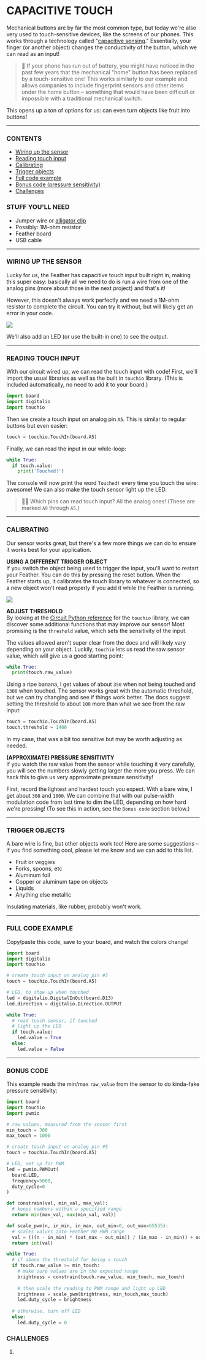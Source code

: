 # CAPACITIVE TOUCH  

Mechanical buttons are by far the most common type, but today we're also very used to touch-sensitive devices, like the screens of our phones. This works through a technology called "[capacitive sensing](https://en.wikipedia.org/wiki/Capacitive_sensing)." Essentially, your finger (or another object) changes the conductivity of the button, which we can read as an input!

> 🧐 If your phone has run out of battery, you might have noticed in the past few years that the mechanical "home" button has been replaced by a touch-sensitive one! This works similarly to our example and allows companies to include fingerprint sensors and other items under the home button – something that would have been difficult or impossible with a traditional mechanical switch.

This opens up a ton of options for us: can even turn objects like fruit into buttons!

***

### CONTENTS  

* [Wiring up the sensor](#wiring-up-the-sensor)  
* [Reading touch input](#reading-touch-input)  
* [Calibrating](#calibrating)  
* [Trigger objects](#trigger-objects)  
* [Full code example](#full-code-example)  
* [Bonus code (pressure sensitivity)](#bonus-code)  
* [Challenges](#challenges)  

### STUFF YOU'LL NEED  

* Jumper wire or [alligator clip](https://www.adafruit.com/product/321)  
* Possibly: 1M-ohm resistor  
* Feather board  
* USB cable  

***

### WIRING UP THE SENSOR  
Lucky for us, the Feather has capacitive touch input built right in, making this super easy: basically all we need to do is run a wire from one of the analog pins (more about those in the next project) and that's it!

However, this doesn't always work perfectly and we need a 1M-ohm resistor to complete the circuit. You can try it without, but will likely get an error in your code.

![](Images/CapacitiveTouch.png)

We'll also add an LED (or use the built-in one) to see the output.

***

### READING TOUCH INPUT  
With our circuit wired up, we can read the touch input with code! First, we'll import the usual libraries as well as the built in `touchio` library. (This is included automatically, no need to add it to your board.)

```python
import board
import digitalio
import touchio
```

Then we create a touch input on analog pin `A5`. This is similar to regular buttons but even easier:

```python
touch = touchio.TouchIn(board.A5)
```

Finally, we can read the input in our while-loop:

```python
while True:
  if touch.value:
    print('Touched!')
```

The console will now print the word `Touched!` every time you touch the wire: awesome! We can also make the touch sensor light up the LED.

> 🙋‍♀️ Which pins can read touch input? All the analog ones! (These are marked `A0` through `A5`.)

***

### CALIBRATING  
Our sensor works great, but there's a few more things we can do to ensure it works best for your application.

**USING A DIFFERENT TRIGGER OBJECT**  
If you switch the object being used to trigger the input, you'll want to restart your Feather. You can do this by pressing the reset button. When the Feather starts up, it calibrates the touch library to whatever is connected, so a new object won't read properly if you add it while the Feather is running.

![](Images/ResetButton-Location.png)

**ADJUST THRESHOLD**  
By looking at the [Circuit Python reference](https://circuitpython.readthedocs.io/en/latest/shared-bindings/touchio/index.html) for the `touchio` library, we can discover some additional functions that may improve our sensor! Most promising is the `threshold` value, which sets the sensitivity of the input. 

The values allowed aren't super clear from the docs and will likely vary depending on your object. Luckily, `touchio` lets us read the raw sensor value, which will give us a good starting point:

```python
while True:
  print(touch.raw_value)
```

Using a ripe banana, I get values of about `350` when not being touched and `1300` when touched. The sensor works great with the automatic threshold, but we can try changing and see if things work better. The docs suggest setting the threshold to about `100` more than what we see from the raw input:

```python
touch = touchio.TouchIn(board.A5)
touch.threshold = 1400
```

In my case, that was a bit too sensitive but may be worth adjusting as needed.

**(APPROXIMATE) PRESSURE SENSITIVITY**  
If you watch the raw value from the sensor while touching it very carefully, you will see the numbers slowly getting larger the more you press. We can hack this to give us very approximate pressure sensitivity!

First, record the lightest and hardest touch you expect. With a bare wire, I get about `300` and `1000`. We can combine that with our pulse-width modulation code from last time to dim the LED, depending on how hard we're pressing! (To see this in action, see the `Bonus code` section below.)

***

### TRIGGER OBJECTS  
A bare wire is fine, but other objects work too! Here are some suggestions – if you find something cool, please let me know and we can add to this list.

* Fruit or veggies  
* Forks, spoons, etc  
* Aluminum foil  
* Copper or aluminum tape on objects  
* Liquids  
* Anything else metallic  

Insulating materials, like rubber, probably won't work.

***

### FULL CODE EXAMPLE  
Copy/paste this code, save to your board, and watch the colors change!  

```python
import board
import digitalio
import touchio

# create touch input on analog pin #5
touch = touchio.TouchIn(board.A5)

# LED, to show up when touched
led = digitalio.DigitalInOut(board.D13)
led.direction = digitalio.Direction.OUTPUT

while True:
  # read touch sensor, if touched
  # light up the LED
  if touch.value:
    led.value = True
  else:
    led.value = False
```

***

### BONUS CODE  
This example reads the min/max `raw_value` from the sensor to do kinda-fake pressure sensitivity:

```python
import board
import touchio
import pwmio

# raw values, measured from the sensor first
min_touch = 300
max_touch = 1000

# create touch input on analog pin #5
touch = touchio.TouchIn(board.A5)

# LED, set up for PWM
led = pwmio.PWMOut(
  board.LED, 
  frequency=5000, 
  duty_cycle=0
)

def constrain(val, min_val, max_val):
  # keeps numbers within a specified range
  return min(max_val, max(min_val, val))

def scale_pwm(n, in_min, in_max, out_min=0, out_max=65535):
  # scales values into Feather M0 PWM range
  val = (((n - in_min) * (out_max - out_min)) / (in_max - in_min)) + out_min
  return int(val)

while True:
  # if above the threshold for being a touch
  if touch.raw_value >= min_touch:
    # make sure values are in the expected range
    brightness = constrain(touch.raw_value, min_touch, max_touch)
    
    # then scale the reading to PWM range and light up LED
    brightness = scale_pwm(brightness, min_touch,max_touch)
    led.duty_cycle = brightness
  
  # otherwise, turn off LED
  else:
    led.duty_cycle = 0
```

### CHALLENGES  

1. 
